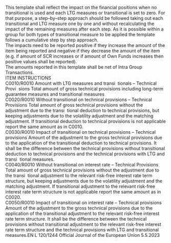  
This template shall reflect the impact on the financial positions when no transitional is used and each LTG measures or 
transitional is set to zero. For that purpose, a step–by–step approach should be followed taking out each transitional and 
LTG measure one by one and without recalculating the impact of the remaining measures after each step. As it is 
possible within a group for both types of transitional measure to be applied the template follows a cumulative step by 
step approach.  
The impacts need to be reported positive if they increase the amount of the item being reported and negative if they 
decrease the amount of the item (e.g. if amount of SCR increases or if amount of Own Funds increases then positive 
values shall be reported).  
The amounts reported in this template shall be net of Intra Group Transactions.  
ITEM  INSTRUCTIONS  
C0010/R0010  Amount with LTG 
measures and transi ­
tionals – Technical Provi ­
sions  Total amount of gross technical provisions including long-term guarantee measures 
and transitional measures  
C0020/R0010  Without transitional on 
technical provisions – 
Technical Provisions  Total amount of gross technical provisions without the adjustment due to the transi ­
tional deduction to technical provisions, but keeping adjustments due to the volatility 
adjustment and the matching adjustment. 
If transitional deduction to technical provisions is not applicable report the same 
amount as in C0010.  
C0030/R0010  Impact of transitional on 
technical provisions – 
Technical provisions  Amount of the adjustment to the gross technical provisions due to the application of 
the transitional deduction to technical provisions. 
It shall be the difference between the technical provisions without transitional 
deduction to technical provisions and the technical provisions with LTG and transi ­
tional measures.  
C0040/R0010  Without transitional on 
interest rate – Technical 
Provisions  Total amount of gross technical provisions without the adjustment due to the transi ­
tional adjustment to the relevant risk-free interest rate term structure, but keeping 
adjustments due to the volatility adjustment and the matching adjustment. 
If transitional adjustment to the relevant risk-free interest rate term structure is not 
applicable report the same amount as in C0020.  
C0050/R0010  Impact of transitional on 
interest rate – Technical 
provisions  Amount of the adjustment to the gross technical provisions due to the application of 
the transitional adjustment to the relevant risk-free interest rate term structure. 
It shall be the difference between the technical provisions without transitional 
adjustment to the relevant risk-free interest rate term structure and the technical 
provisions with LTG and transitional measures.EN  L 120/1244 Official Journal of the European Union 5.5.2023